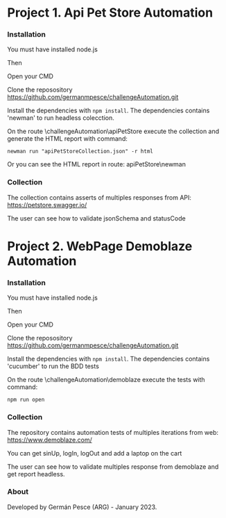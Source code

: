 # Project 1. Api Pet Store Automation

### Installation

You must have installed node.js

Then

Open your CMD

Clone the reposository https://github.com/germanmpesce/challengeAutomation.git

Install the dependencies with `npm install`. The dependencies contains 'newman' to run headless colecction.

On the route \challengeAutomation\apiPetStore execute the collection and generate the HTML report with command:

`newman run "apiPetStoreCollection.json" -r html`

Or you can see the HTML report in route: apiPetStore\newman

### Collection

The collection contains asserts of multiples responses from API: https://petstore.swagger.io/

The user can see how to validate jsonSchema and statusCode


# Project 2. WebPage Demoblaze Automation

### Installation
You must have installed node.js

Then

Open your CMD

Clone the reposository https://github.com/germanmpesce/challengeAutomation.git

Install the dependencies with `npm install`. The dependencies contains 'cucumber' to run the BDD tests

On the route \challengeAutomation\demoblaze execute the tests with command: 

`npm run open`

### Collection

The repository contains automation tests of multiples iterations from web: https://www.demoblaze.com/

You can get sinUp, logIn, logOut and add a laptop on the cart

The user can see how to validate multiples response from demoblaze and get report headless.

### About

Developed by Germán Pesce (ARG) - January 2023.
